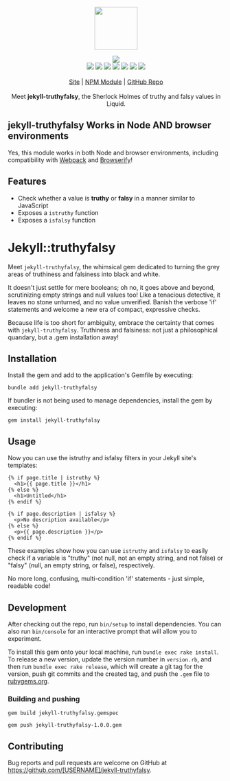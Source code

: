 <p align="center">
  <a href="https://cdn.itwcreativeworks.com/assets/itw-creative-works/images/logo/itw-creative-works-brandmark-black-x.svg">
    <img src="https://cdn.itwcreativeworks.com/assets/itw-creative-works/images/logo/itw-creative-works-brandmark-black-x.svg" width="100px">
  </a>
</p>

<p align="center">
  <img src="https://img.shields.io/gem/v/jekyll-truthyfalsy">
  <br>
  <!-- <img src="https://img.shields.io/librariesio/release/npm/jekyll-truthyfalsy.svg"> -->
  <img src="https://img.shields.io/github/repo-size/itw-creative-works/jekyll-truthyfalsy">
  <img src="https://img.shields.io/codeclimate/maintainability-percentage/itw-creative-works/jekyll-truthyfalsy.svg">
  <img src="https://img.shields.io/gem/dt/jekyll-truthyfalsy">
  <!-- <img src="https://img.shields.io/node/v/jekyll-truthyfalsy.svg"> -->
  <img src="https://img.shields.io/website/https/itwcreativeworks.com.svg">
  <img src="https://img.shields.io/github/license/itw-creative-works/jekyll-truthyfalsy.svg">
  <img src="https://img.shields.io/github/contributors/itw-creative-works/jekyll-truthyfalsy.svg">
  <img src="https://img.shields.io/github/last-commit/itw-creative-works/jekyll-truthyfalsy.svg">
  <br>
  <br>
  <a href="https://itwcreativeworks.com">Site</a> | <a href="https://www.npmjs.com/package/jekyll-truthyfalsy">NPM Module</a> | <a href="https://github.com/itw-creative-works/jekyll-truthyfalsy">GitHub Repo</a>
  <br>
  <br>
  Meet <strong>jekyll-truthyfalsy</strong>, the Sherlock Holmes of truthy and falsy values in Liquid.
</p>

## jekyll-truthyfalsy Works in Node AND browser environments
Yes, this module works in both Node and browser environments, including compatibility with [Webpack](https://www.npmjs.com/package/webpack) and [Browserify](https://www.npmjs.com/package/browserify)!

## Features
* Check whether a value is **truthy** or **falsy** in a manner similar to JavaScript
* Exposes a `istruthy` function
* Exposes a `isfalsy` function

# Jekyll::truthyfalsy

Meet `jekyll-truthyfalsy`, the whimsical gem dedicated to turning the grey areas of truthiness and falsiness into black and white. 

It doesn't just settle for mere booleans; oh no, it goes above and beyond, scrutinizing empty strings and null values too! Like a tenacious detective, it leaves no stone unturned, and no value unverified. Banish the verbose 'if' statements and welcome a new era of compact, expressive checks. 

Because life is too short for ambiguity, embrace the certainty that comes with `jekyll-truthyfalsy`. Truthiness and falsiness: not just a philosophical quandary, but a .gem installation away!

## Installation

Install the gem and add to the application's Gemfile by executing:
```shell
bundle add jekyll-truthyfalsy
```

If bundler is not being used to manage dependencies, install the gem by executing:
```shell
gem install jekyll-truthyfalsy
```

## Usage
Now you can use the istruthy and isfalsy filters in your Jekyll site's templates:

```liquid
{% if page.title | istruthy %}
  <h1>{{ page.title }}</h1>
{% else %}
  <h1>Untitled</h1>
{% endif %}

{% if page.description | isfalsy %}
  <p>No description available</p>
{% else %}
  <p>{{ page.description }}</p>
{% endif %}
```

These examples show how you can use `istruthy` and `isfalsy` to easily check if a variable is "truthy" (not null, not an empty string, and not false) or "falsy" (null, an empty string, or false), respectively.

No more long, confusing, multi-condition 'if' statements - just simple, readable code!

## Development

After checking out the repo, run `bin/setup` to install dependencies. You can also run `bin/console` for an interactive prompt that will allow you to experiment.

To install this gem onto your local machine, run `bundle exec rake install`. To release a new version, update the version number in `version.rb`, and then run `bundle exec rake release`, which will create a git tag for the version, push git commits and the created tag, and push the `.gem` file to [rubygems.org](https://rubygems.org).

### Building and pushing
```shell
gem build jekyll-truthyfalsy.gemspec

gem push jekyll-truthyfalsy-1.0.0.gem
```

## Contributing

Bug reports and pull requests are welcome on GitHub at https://github.com/[USERNAME]/jekyll-truthyfalsy.
